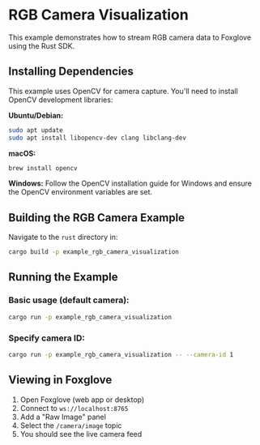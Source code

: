 # RGB Camera Visualization

This example demonstrates how to stream RGB camera data to Foxglove using the Rust SDK.

## Installing Dependencies

This example uses OpenCV for camera capture. You'll need to install OpenCV development libraries:

**Ubuntu/Debian:**
```bash
sudo apt update
sudo apt install libopencv-dev clang libclang-dev
```

**macOS:**
```bash
brew install opencv
```

**Windows:**
Follow the OpenCV installation guide for Windows and ensure the OpenCV environment variables are set.

## Building the RGB Camera Example

Navigate to the `rust` directory in:

```bash
cargo build -p example_rgb_camera_visualization
```

## Running the Example

### Basic usage (default camera):
```bash
cargo run -p example_rgb_camera_visualization
```

### Specify camera ID:
```bash
cargo run -p example_rgb_camera_visualization -- --camera-id 1
```

## Viewing in Foxglove

1. Open Foxglove (web app or desktop)
2. Connect to `ws://localhost:8765`
3. Add a "Raw Image" panel
4. Select the `/camera/image` topic
5. You should see the live camera feed
